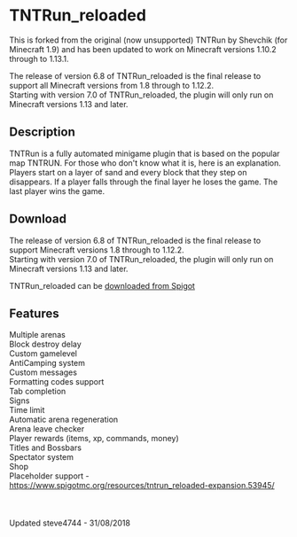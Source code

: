 # TNTRun_reloaded

This is forked from the original (now unsupported) TNTRun by Shevchik (for Minecraft 1.9) and has been updated to work on Minecraft versions 1.10.2 through to 1.13.1.

The release of version 6.8 of TNTRun\_reloaded is the final release to support all Minecraft versions from 1.8 through to 1.12.2.<br>
Starting with version 7.0 of TNTRun\_reloaded, the plugin will only run on Minecraft versions 1.13 and later.

## Description

TNTRun is a fully automated minigame plugin that is based on the popular map TNTRUN. For those who don't know what it is, here is an explanation.
Players start on a layer of sand and every block that they step on disappears. If  a player falls through the final layer he loses the game. The last player wins the game.

## Download

The release of version 6.8 of TNTRun\_reloaded is the final release to support Minecraft versions 1.8 through to 1.12.2.<br>
Starting with version 7.0 of TNTRun\_reloaded, the plugin will only run on Minecraft versions 1.13 and later.

TNTRun\_reloaded can be [downloaded from Spigot](https://www.spigotmc.org/resources/tntrun_reloaded.53359/ "TNTRun_reloaded")


## Features

Multiple arenas <br />
Block destroy delay <br />
Custom gamelevel <br />
AntiCamping system <br />
Custom messages <br />
Formatting codes support <br />
Tab completion <br>
Signs <br />
Time limit <br />
Automatic arena regeneration <br />
Arena leave checker <br />
Player rewards (items, xp, commands, money) <br />
Titles and Bossbars <br />
Spectator system <br />
Shop <br />
Placeholder support - https://www.spigotmc.org/resources/tntrun_reloaded-expansion.53945/ <br />
<br />
<br />
<br />
Updated steve4744 - 31/08/2018
